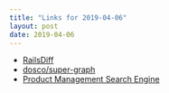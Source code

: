 ```yaml
---
title: "Links for 2019-04-06"
layout: post
date: 2019-04-06
---
```


* [RailsDiff](https://railsdiff.org/)
* [dosco/super-graph](https://github.com/dosco/super-graph)
* [Product Management Search Engine](https://find.xyz/map/product-management-search-engine)
